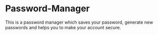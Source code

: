 # Password-Manager
This is a password manager which saves your password, generate new passwords and helps you to make your account secure.
